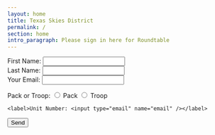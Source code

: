 ```yaml
---
layout: home
title: Texas Skies District
permalink: /
section: home
intro_paragraph: Please sign in here for Roundtable
---
```


<form name="contact" method="POST" data-netlify="true">
    <label>First Name: <input type="text" name="fname" /></label><br>
    <label>Last Name: <input type="text" name="lname" /></label><br>
    <label>Your Email: <input type="email" name="email" /></label><br>
<p>Pack or Troop:
  <input type="radio" name="type" value="Pack"> Pack
  <input type="radio" name="type" value="Troop"> Troop<br>
  
    <label>Unit Number: <input type="email" name="email" /></label>
  </p>
  <p>
    <button type="submit">Send</button>
  </p>
</form>
